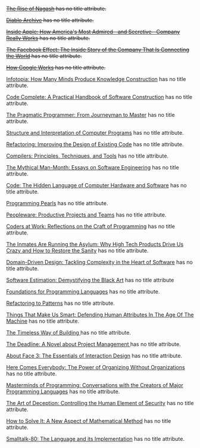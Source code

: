 ~~[The Rise of Nagash](https://www.amazon.com/Rise-Nagash-Time-Legends/dp/1849702837/ref=sr_1_3?ie=UTF8&qid=1468639796&sr=8-3&keywords=nagash) has no title attribute.~~

~~[Diablo Archive](https://www.amazon.com/Diablo-Archive-Richard-Knaak/dp/1416576991/ref=sr_1_1?ie=UTF8&qid=1468639733&sr=8-1&keywords=diablo+archive) has no title attribute.~~

~~[Inside Apple: How America's Most Admired--and Secretive--Company Really Works](https://www.amazon.com/Inside-Apple-Americas-Admired---Secretive--Company/dp/1455512168/ref=sr_1_1?s=books&ie=UTF8&qid=1468639642&sr=1-1&keywords=inside+apple) has no title attribute.~~

~~[The Facebook Effect: The Inside Story of the Company That Is Connecting the World](https://www.amazon.com/Facebook-Effect-Inside-Company-Connecting/dp/1439102120/ref=sr_1_1?s=books&ie=UTF8&qid=1468639601&sr=1-1&keywords=the+facebook+effect) has no title attribute.~~

~~[How Google Works](https://www.amazon.com/How-Google-Works-Eric-Schmidt/dp/1455582344/ref=sr_1_1?s=books&ie=UTF8&qid=1468639561&sr=1-1&keywords=how+google+works) has no title attribute.~~


[Infotopia: How Many Minds Produce Knowledge Construction](https://www.amazon.com/Infotopia-Many-Minds-Produce-Knowledge/dp/0195340671/ref=sr_1_1?ie=UTF8&qid=1469362258&sr=8-1&keywords=infotopia) has no title attribute.

[Code Complete: A Practical Handbook of Software Construction](http://www.amazon.com/Code-Complete-Practical-Handbook-Construction/dp/0735619670) has no title attribute.


[The Pragmatic Programmer: From Journeyman to Master](http://www.amazon.com/The-Pragmatic-Programmer-Journeyman-Master/dp/020161622X) has no title attribute.


[Structure and Interpretation of Computer Programs](http://www.amazon.com/Structure-Interpretation-Computer-Programs-Engineering/dp/0262510871) has no title attribute.


[Refactoring: Improving the Design of Existing Code](http://www.amazon.com/Refactoring-Improving-Design-Existing-Code/dp/0201485672) has no title attribute.


[Compilers: Principles, Techniques, and Tools](http://www.amazon.com/Compilers-Principles-Techniques-Tools-2nd/dp/0321486811) has no title attribute.


[The Mythical Man-Month: Essays on Software Engineering](http://www.amazon.com/The-Mythical-Man-Month-Engineering-Anniversary/dp/0201835959) has no title attribute.


[Code: The Hidden Language of Computer Hardware and Software](http://www.amazon.com/Code-Language-Computer-Hardware-Software/dp/0735611319/ref=sr_1_1?ie=UTF8&qid=1455988062&sr=8-1&keywords=CODE) has no title attribute.


[Programming Pearls](http://www.amazon.com/Programming-Pearls-2nd-Edition-Bentley/dp/0201657880) has no title attribute.


[Peopleware: Productive Projects and Teams](http://www.amazon.com/Peopleware-Productive-Projects-Second-Edition/dp/0932633439) has no title attribute.


[Coders at Work: Reflections on the Craft of Programming](http://www.amazon.com/Coders-Work-Reflections-Craft-Programming/dp/1430219483) has no title attribute.


[The Inmates Are Running the Asylum: Why High Tech Products Drive Us Crazy and How to Restore the Sanity](http://www.amazon.com/The-Inmates-Are-Running-Asylum/dp/0672326140) has no title attribute.


[Domain-Driven Design: Tackling Complexity in the Heart of Software](http://www.amazon.com/Domain-Driven-Design-Tackling-Complexity-Software/dp/0321125215) has no title attribute.


[Software Estimation: Demystifying the Black Art](http://www.amazon.com/Software-Estimation-Demystifying-Developer-Practices/dp/0735605351) has no title attribute


[Foundations for Programming Languages](http://www.amazon.com/Foundations-Programming-Languages-Computing/dp/0262133210) has no title attribute.


[Refactoring to Patterns](http://www.amazon.com/Refactoring-Patterns-Joshua-Kerievsky/dp/0321213351) has no title attribute.


[Things That Make Us Smart: Defending Human Attributes In The Age Of The Machine](http://www.amazon.com/Things-That-Make-Smart-Attributes/dp/0201626950) has no title attribute.

[The Timeless Way of Building ](http://www.amazon.com/The-Timeless-Building-Christopher-Alexander/dp/0195024028) has no title attribute.


[The Deadline: A Novel about Project Management ](http://www.amazon.com/The-Deadline-Novel-Project-Management/dp/0932633390) has no title attribute.


[About Face 3: The Essentials of Interaction Design](http://www.amazon.com/About-Face-Essentials-Interaction-Design/dp/0470084111) has no title attribute.


[Here Comes Everybody: The Power of Organizing Without Organizations](http://www.amazon.com/Here-Comes-Everybody-Organizing-Organizations/dp/0143114948) has no title attribute.


[Masterminds of Programming: Conversations with the Creators of Major Programming Languages](http://www.amazon.com/Masterminds-Programming-Conversations-Creators-Languages/dp/0596515170) has no title attribute.


[The Art of Deception: Controlling the Human Element of Security](http://www.amazon.com/The-Art-Deception-Controlling-Security/dp/076454280X) has no title attribute.


[How to Solve It: A New Aspect of Mathematical Method](http://www.amazon.com/How-Solve-It-Mathematical-Princeton/dp/069111966X) has no title attribute.


[Smalltalk-80: The Language and its Implementation](http://stephane.ducasse.free.fr/FreeBooks/BlueBook/Bluebook.pdf) has no title attribute.

